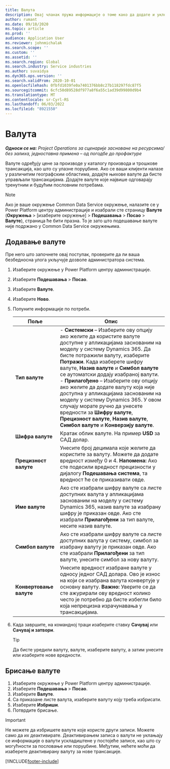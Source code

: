 ```yaml
---
title: Валута
description: Овај чланак пружа информације о томе како да додате и уклоните типове валута у Project Operations.
author: rumant
ms.date: 09/18/2020
ms.topic: article
ms.prod: ''
audience: Application User
ms.reviewer: johnmichalak
ms.search.scope: ''
ms.custom: ''
ms.assetid: ''
ms.search.region: Global
ms.search.industry: Service industries
ms.author: suvaidya
ms.dyn365.ops.version: ''
ms.search.validFrom: 2020-10-01
ms.openlocfilehash: 0fbfd1039fe0a7401376bb8c27b118297fdc87f5
ms.sourcegitcommit: 6cfc50d89528df977a8f6a55c1ad39d99800d9b4
ms.translationtype: MT
ms.contentlocale: sr-Cyrl-RS
ms.lasthandoff: 06/03/2022
ms.locfileid: "8921550"
---
```

# <a name="currency"></a>Валута

_**Односи се на:** Project Operations за сценарије засноване на ресурсима/без залиха, једноставна примена – од погодбе до профактуре_



Валуте одређују цене за производе у каталогу производа и трошкове трансакција, као што су улазне поруџбине. Ако се ваши клијенти налазе у различитим географским областима, додајте њихове валуте да бисте управљали трансакцијама. Додајте валуте које највише одговарају тренутним и будућим пословним потребама.  

> [!NOTE]
> Ако је ваше окружење Common Data Service окружење, налазите се у Power Platform центру администрације и изабрали сте страницу **Валуте** (**Окружења** > [изаберите окружење] > **Подешавања** > **Посао** > **Валуте**), страница ће бити празна. То је зато што подешавање валуте није подржано у Common Data Service окружењима.

## <a name="add-a-currency"></a>Додавање валуте  
Пре него што започнете овај поступак, проверите да ли ваша безбедносна улога укључује дозволе администратора система. 

1. Изаберите окружење у Power Platform центру администрације. 
2. Изаберите **Подешавања** > **Посао**.
3. Изаберите **Валуте**.  
4. Изаберите **Ново**.  
5. Попуните информације по потреби.  


   |          Поље          |                                                                                                                                                                                                                                                                                                                                                                            Опис                                                                                                                                                                                                                                                                                                                                                                            |
   |-------------------------|-------------------------------------------------------------------------------------------------------------------------------------------------------------------------------------------------------------------------------------------------------------------------------------------------------------------------------------------------------------------------------------------------------------------------------------------------------------------------------------------------------------------------------------------------------------------------------------------------------------------------------------------------------------------------------------------------------------------------------------------------------------------|
   |    **Тип валуте**    | - **Системски** – Изаберите ову опцију ако желите да користите валуте доступне у апликацијама заснованим на моделу у систему Dynamics 365. Да бисте потражили валуту, изаберите **Потражи**. Када изаберете шифру валуте, **Назив валуте** и **Симбол валуте** се аутоматски додају изабраној валути.<br />- **Прилагођено** – Изаберите ову опцију ако желите да додате валуту која није доступна у апликацијама заснованим на моделу у систему Dynamics 365. У овом случају морате ручно да унесете вредности за **Шифру валуте**, **Прецизност валуте**, **Назив валуте**, **Симбол валуте** и **Конверзију валуте**. |
   |    **Шифра валуте**    |                                                                                                                                                                                                                                                                                                                                            Кратак облик валуте. На пример **USD** за САД долар.                                                                                                                                                                                                                                                                                                                                            |
   | **Прецизност валуте**  |                                                                                                                                                                                  Унесите број децимала које желите да користите за валуту.  Можете да додате вредност између 0 и 4. **Напомена:** Ако сте подесили вредност прецизности у дијалогу **Подешавања система**, та вредност ће се приказивати овде.                                                                                                                                                                                  |
   |    **Име валуте**    |                                                                                                                                                                                                                                         Ако сте изабрали шифру валуте са листе доступних валута у апликацијама заснованим на моделу у систему Dynamics 365, назив валуте за изабрану шифру је приказан овде. Ако сте изабрали **Прилагођени** за тип валуте, несите назив валуте.                                                                                                                                                                                                                                          |
   |   **Симбол валуте**   |                                                                                                                                                                                                                                                                      Ако сте изабрали шифру валуте са листе доступних валута у систему, симбол за изабрану валуту је приказан овде. Ако сте изабрали **Прилагођени** за тип валуте, унесите симбол за нову валуту.                                                                                                                                                                                                                                                                       |
   | **Конвертовање валуте** |                                                                                                                                                                                                                                     Унесите вредност изабране валуте у односу једног САД долара. Ово је износ на који се изабрана валута конвертује у основну валуту. **Важно:** Уверите се да сте ажурирали ову вредност колико често је потребно да бисте избегли било која непрецизна израчунавања у трансакцијама.                                                                                                                                                                                                                                      |


6. Када завршите, на командној траци изаберите ставку **Сачувај** или **Сачувај и затвори**.  

   > [!TIP]
   >  Да бисте уредили валуту, валуте, изаберите валуту, а затим унесите или изаберите нове вредности.  

## <a name="delete-a-currency"></a>Брисање валуте  

1. Изаберите окружење у Power Platform центру администрације. 
2. Изаберите **Подешавања** > **Посао**.
3. Изаберите **Валуте**.  
4. Са приказане листе валута, изаберите валуту коју треба избрисати.  
5. Изаберите **Избриши**.  
6. Потврдите брисање.  

> [!IMPORTANT]
>  Не можете да избришете валуте које користе други записи. Можете само да их деактивирате. Деактивирањем записа о валути не уклањају се информације о валути ускладиштене у постојеће записе, као што су могућности за пословање или поруџбине. Међутим, нећете моћи да изаберете деактивирану валуту за нове трансакције.  


[!INCLUDE[footer-include](../includes/footer-banner.md)]